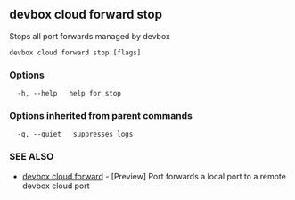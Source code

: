 ## devbox cloud forward stop

Stops all port forwards managed by devbox

```
devbox cloud forward stop [flags]
```

### Options

```
  -h, --help   help for stop
```

### Options inherited from parent commands

```
  -q, --quiet   suppresses logs
```

### SEE ALSO

* [devbox cloud forward](devbox_cloud_forward.md)	 - [Preview] Port forwards a local port to a remote devbox cloud port

